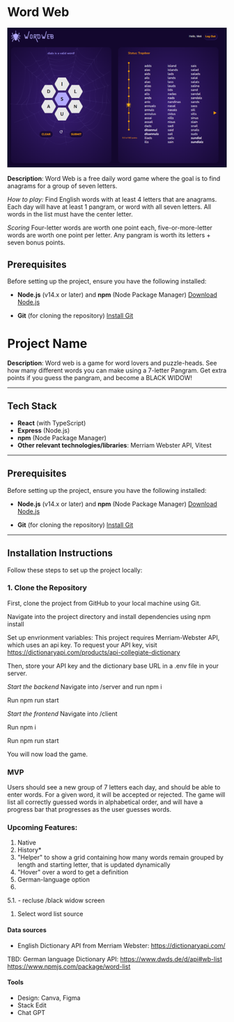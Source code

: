 

# Word Web
![ScreenShot](/client/public/Screenshot.png)


**Description**:
 Word Web is a free daily word game where the goal is to find anagrams for a group of seven letters.

 *How to play:*
Find English words with at least 4 letters that are anagrams. Each day will have at least 1 pangram, or word with all seven letters. All words in the list must have the center letter.

*Scoring*
Four-letter words are worth one point each, five-or-more-letter words are worth one point per letter. Any pangram is worth its letters + seven bonus points.



## Prerequisites

Before setting up the project, ensure you have the following installed:

- **Node.js** (v14.x or later) and **npm** (Node Package Manager)
  [Download Node.js](https://nodejs.org/)

- **Git** (for cloning the repository)
  [Install Git](https://git-scm.com/)

# Project Name

**Description**:
Word web is a game for word lovers and puzzle-heads. See how many different words you can make using a 7-letter Pangram. Get extra points if you guess the pangram, and become a BLACK WIDOW!

---

## Tech Stack

- **React** (with TypeScript)
- **Express** (Node.js)
- **npm** (Node Package Manager)
- **Other relevant technologies/libraries**: Merriam Webster API, Vitest

---

## Prerequisites

Before setting up the project, ensure you have the following installed:

- **Node.js** (v14.x or later) and **npm** (Node Package Manager)
  [Download Node.js](https://nodejs.org/)

- **Git** (for cloning the repository)
  [Install Git](https://git-scm.com/)

---

## Installation Instructions

Follow these steps to set up the project locally:

### 1. Clone the Repository

First, clone the project from GitHub to your local machine using Git.

Navigate into the project directory and install dependencies using npm install

Set up envrionment variables: This project requires Merriam-Webster API, which uses an api key. To request your API key, visit https://dictionaryapi.com/products/api-collegiate-dictionary

Then, store your API key and the dictionary base URL in a .env file in your server.

*Start the backend*
Navigate into /server and run npm i

Run npm run start



*Start the frontend*
Navigate into /client

Run npm i

Run npm run start

You will now load the game.



### MVP



Users should see a new group of 7 letters each day, and should be able to enter words. For a given word, it will be accepted or rejected. The game will list all correctly guessed words in alphabetical order, and will have a progress bar that progresses as the user guesses words.



### Upcoming Features:

1. Native
2. History*
3. "Helper" to show a grid containing how many words remain grouped by length and starting letter, that is updated dynamically
4. "Hover" over a word to get a definition
5. German-language option
7.
5.1.  - recluse /black widow screen
1. Select word list source







#### Data sources

 - English Dictionary API from Merriam Webster:
   https://dictionaryapi.com/

TBD: German language Dictionary API:
   https://www.dwds.de/d/api#wb-list
   https://www.npmjs.com/package/word-list
#### Tools
- Design: Canva, Figma
- Stack Edit
- Chat GPT
